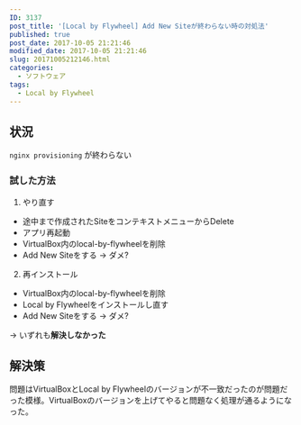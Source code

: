 ```yaml
---
ID: 3137
post_title: '[Local by Flywheel] Add New Siteが終わらない時の対処法'
published: true
post_date: 2017-10-05 21:21:46
modified_date: 2017-10-05 21:21:46
slug: 20171005212146.html
categories:
  - ソフトウェア
tags:
  - Local by Flywheel
---
```

## 状況

`nginx provisioning` が終わらない

### 試した方法

1. やり直す
  * 途中まで作成されたSiteをコンテキストメニューからDelete
  * アプリ再起動
  * VirtualBox内のlocal-by-flywheelを削除
  * Add New Siteをする → ダメ?
2. 再インストール
  * VirtualBox内のlocal-by-flywheelを削除
  * Local by Flywheelをインストールし直す
  * Add New Siteをする → ダメ?

→ いずれも**解決しなかった**


## 解決策

問題はVirtualBoxとLocal by Flywheelのバージョンが不一致だったのが問題だった模様。VirtualBoxのバージョンを上げてやると問題なく処理が通るようになった。